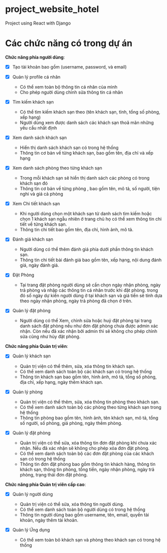 # project_website_hotel
Project using React with Django

# Các chức năng có trong dự án

**Chức năng phía người dùng**:

- [x] Tạo tài khoản bao gồm (username, password, và email)

- [x] Quản lý profile cá nhân
    - Có thể xem toàn bộ thông tin cá nhân của mình
    - Cho phép người dùng chỉnh sửa thông tin cá nhân

- [x] Tìm kiếm khách sạn
    - Có thể tìm kiếm khách sạn theo (tên khách sạn, tỉnh, tổng số phòng, xếp hạng)
    - Người dùng xem được danh sách các khách sạn thoã mãn những yêu cầu nhất định

- [x] Xem danh sách khách sạn
    - Hiển thị danh sách khách sạn có trong hệ thống
    - Thông tin cơ bản về từng khách sạn, bao gồm tên, địa chỉ và xếp hạng

- [x] Xem danh sách phòng theo từng khách sạn
    - Trong mỗi khách sạn sẽ hiển thị danh sách các phòng có trong khách sạn đó
    - Thông tin cơ bản về từng phòng , bao gồm tên, mô tả, số người, tiện nghi và giá cả phòng

- [x] Xem Chi tiết khách sạn
    - Khi người dùng chọn một khách sạn từ danh sách tìm kiếm hoặc chọn 1 khách sạn ngẫu nhiên ở trang chủ họ có thể xem thông tin chi tiết về từng khách sạn.
    - Thông tin chi tiết bao gồm tên, địa chỉ, hình ảnh, mô tả.
      
- [x] Đánh giá khách sạn
    - Người dùng có thể thêm đánh giá phía dưới phần thông tin khách sạn.
    - Thông tin chi tiết bài đánh giá bao gồm tên, xếp hạng, nội dung đánh giá, ngày đánh giá.

- [x] Đặt Phòng
    - Tại trang đặt phòng người dùng sẽ cần chọn ngày nhận phòng, ngày trả phòng và nhập các thông tin cá nhân trước khi đặt phòng. trong đó số ngày dự kiến người dùng ở tại khách sạn và giá tiền sẽ tính dựa theo ngày nhận phòng, ngày trả phòng đã chọn ở trên.

- [x] Quản lý đặt phòng
    - Người dùng có thể Xem, chỉnh sửa hoặc huỷ đặt phòng tại trang danh sách đặt phòng nếu như đơn đặt phòng chưa được admin xác nhận. Còn nếu đã xác nhận bởi admin thì sẽ không cho phép chỉnh sửa cũng như hủy đặt phòng.

**Chức năng phía Quản trị viên**:

- [x] Quản lý khách sạn
    - Quản trị viện có thể thêm, sửa, xóa thông tin khách sạn.
    - Có thể xem danh sách toàn bộ các khách sạn có trong hệ thống
    - Thông tin khách sạn bao gồm tên, hình ảnh, mô tả, tổng số phòng, địa chỉ, xếp hạng, ngày thêm khách sạn.

- [x] Quản lý phòng
    - Quản trị viện có thể thêm, sửa, xóa thông tin phòng theo khách sạn.
    - Có thể xem danh sách toàn bộ các phòng theo từng khách sạn trong hệ thống
    - Thông tin phòng bao gồm tên, hình ảnh, tên khách sạn, mô tả, tổng số người, số phòng, giá phòng, ngày thêm phòng.

- [x] Quản lý đặt phòng
    - Quản trị viện có thể sửa, xóa thông tin đơn đặt phòng khi chưa xác nhận. Nếu đã xác nhận sẽ không cho phép xóa đơn đặt phòng.
    - Có thể xem danh sách toàn bộ các đơn đặt phòng của các khách sạn có trong hệ thống
    - Thông tin đơn đặt phòng bao gồm thông tin khách hàng, thông tin khách sạn, thông tin phòng, tổng tiền, ngày nhận phòng, ngày trả phòng, trạng thái đơn đặt phòng.

 **Chức năng phía Quản trị viên cấp cao**:

- [x] Quản lý người dùng
    - Quản trị viện có thể sửa, xóa thông tin người dùng.
    - Có thể xem danh sách toàn bộ người dùng có trong hệ thống
    - Thông tin người dùng bao gồm username, tên, email, quyền tài khoản, ngày thêm tài khoản.
    
- [x] Quản lý Ứng dụng
    - Có thể xem toàn bô khách sạn và phòng theo khách sạn có trong hệ thống 
